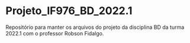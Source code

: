 # Projeto_IF976_BD_2022.1
Repositório para manter os arquivos do projeto da disciplina BD da turma 2022.1 com o professor Robson Fidalgo.
